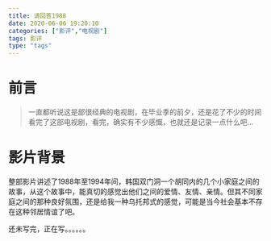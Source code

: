 ```yaml
---
title: 请回答1988
date: 2020-06-06 19:20:10
categories: ["影评","电视剧"]
tags: 影评
type: "tags"
---
```


# 前言

> 一直都听说这是部很经典的电视剧，在毕业季的前夕，还是花了不少的时间看完了这部电视剧，看完，确实有不少感慨，也就还是记录一点什么吧...

# 影片背景

​		整部影片讲述了1988年至1994年间，韩国双门洞一个胡同内的几个小家庭之间的故事，从这个故事中，能真切的感觉出他们之间的爱情、友情、亲情。但其不同家庭之间的那种良好氛围，还是给我一种乌托邦式的感觉，可能是当今社会基本不存在这种邻居情谊了吧。



还未写完，正在写。。。。。。
